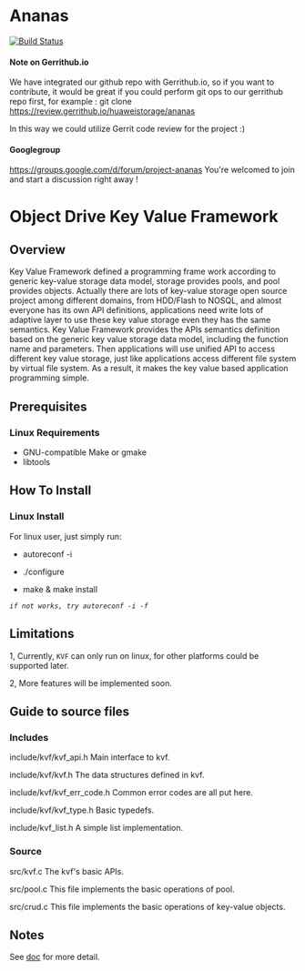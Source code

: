 # Ananas 
[![Build Status](https://travis-ci.org/huaweistorage/ananas.png)](https://travis-ci.org/huaweistorage/ananas)

#### Note on Gerrithub.io

We have integrated our github repo with Gerrithub.io, so if you want to contribute, it would be great if you could perform git ops to our gerrithub repo first, for example :
git clone https://review.gerrithub.io/huaweistorage/ananas

In this way we could utilize Gerrit code review for the project :)

#### Googlegroup

https://groups.google.com/d/forum/project-ananas You're welcomed to join and start a discussion right away !

# Object Drive Key Value Framework

## Overview
Key Value Framework defined a programming frame work according to generic key-value storage data model, 
storage provides pools, and pool provides objects. Actually there are lots of key-value storage open 
source project among different domains, from HDD/Flash to NOSQL, and almost everyone has its own API 
definitions, applications need write lots of adaptive layer to use these key value storage even they 
has the same semantics. Key Value Framework provides the APIs semantics definition based on the generic 
key value storage data model, including the function name and parameters. Then applications will use 
unified API to access different key value storage, just like applications access different file system 
by virtual file system. As a result, it makes the key value based application programming simple.


## Prerequisites
### Linux Requirements
  * GNU-compatible Make or gmake
  * libtools

## How To Install
### Linux Install
For linux user, just simply run:

  * autoreconf -i
 
  * ./configure
 
  * make & make install
 
  _`if not works, try autoreconf -i -f`_

## Limitations
 1, Currently, `KVF` can only run on linux, for other platforms could be supported later.
 
 2, More features will be implemented soon. 
 
## Guide to source files
### Includes
include/kvf/kvf_api.h
    Main interface to kvf.

include/kvf/kvf.h
    The data structures defined in kvf.

include/kvf/kvf_err_code.h
    Common error codes are all put here.

include/kvf/kvf_type.h
    Basic typedefs.

include/kvf_list.h
	A simple list implementation.
	
### Source
src/kvf.c
	The kvf's basic APIs.
	
src/pool.c
	This file implements the basic operations of pool.

src/crud.c
	This file implements the basic operations of key-value objects.
	
## Notes
See [doc][1] for more detail.

[1]: https://github.com/huaweistorage/ananas/tree/master/doc
